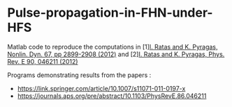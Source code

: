 # Pulse-propagation-in-FHN-under-HFS
Matlab code to reproduce the computations in [1][I. Ratas and K. Pyragas, Nonlin. Dyn. 67, pp 2899-2908 (2012)](https://link.springer.com/article/10.1007/s11071-011-0197-x) and [2][I. Ratas and K. Pyragas, Phys. Rev. E 90, 046211 (2012)](https://journals.aps.org/pre/abstract/10.1103/PhysRevE.86.046211)

Programs demonstrating results from the papers :
* https://link.springer.com/article/10.1007/s11071-011-0197-x
* https://journals.aps.org/pre/abstract/10.1103/PhysRevE.86.046211
